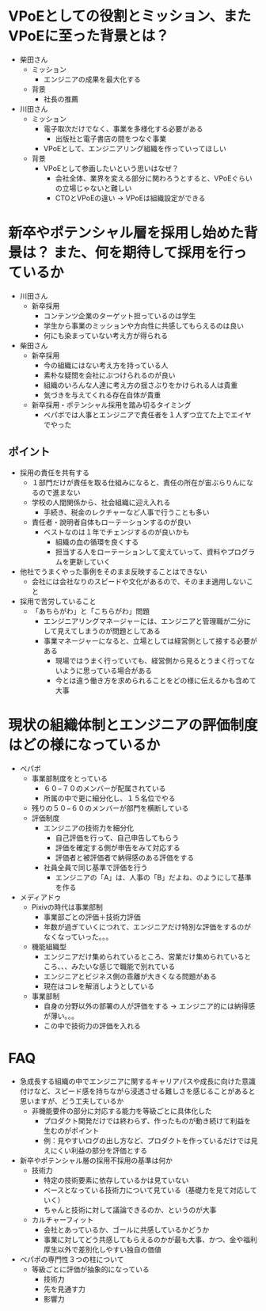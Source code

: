 # VPoEとしての役割とミッション、またVPoEに至った背景とは？
- 柴田さん
  - ミッション
    - エンジニアの成果を最大化する
  - 背景
    - 社長の推薦
- 川田さん
  - ミッション
    - 電子取次だけでなく、事業を多様化する必要がある
      - 出版社と電子書店の間をつなぐ事業
    - VPoEとして、エンジニアリング組織を作っていってほしい
  - 背景
    - VPoEとして参画したいという思いはなぜ？
      - 会社全体、業界を変える部分に関わろうとすると、VPoEぐらいの立場じゃないと難しい
      - CTOとVPoEの違い -> VPoEは組織設定ができる

# 新卒やポテンシャル層を採用し始めた背景は？ また、何を期待して採用を行っているか
- 川田さん
  - 新卒採用
    - コンテンツ企業のターゲット担っているのは学生
    - 学生から事業のミッションや方向性に共感してもらえるのは良い
    - 何にも染まっていない考え方が得られる
- 柴田さん
  - 新卒採用
    - 今の組織にはない考え方を持っている人
    - 素朴な疑問を会社にぶつけられるのが良い
    - 組織のいろんな人達に考え方の揺さぶりをかけられる人は貴重
    - 気づきを与えてくれる存在自体が貴重
  - 新卒採用・ポテンシャル採用を踏み切るタイミング
    - べパポでは人事とエンジニアで責任者を１人ずつ立てた上でエイヤでやった

## ポイント
- 採用の責任を共有する
  - １部門だけが責任を取る仕組みになると、責任の所在が宙ぶらりんになるので進まない
  - 学校の人間関係から、社会組織に迎え入れる
    - 手続き、税金のレクチャーなど人事で行うことも多い
  - 責任者・說明者自体もローテーションするのが良い
    - ベストなのは１年でチェンジするのが良いかも
      - 組織の血の循環を良くする
      - 担当する人をローテーションして変えていって、資料やプログラムを更新していく
- 他社でうまくやった事例をそのまま反映することはできない
  - 会社には会社なりのスピードや文化があるので、そのまま適用しないこと
- 採用で苦労していること
  - 「あちらがわ」と「こちらがわ」問題
    - エンジニアリングマネージャーには、エンジニアと管理職が二分にして見えてしまうのが問題としてある
    - 事業マネージャーになると、立場としては経営側として接する必要がある
      - 現場ではうまく行っていても、経営側から見るとうまく行ってないように思っている場合がある
      - 今とは違う働き方を求められることをどの様に伝えるかも含めて大事

# 現状の組織体制とエンジニアの評価制度はどの様になっているか
- ペパボ
  - 事業部制度をとっている
    - ６０−７０のメンバーが配属されている
    - 所属の中で更に細分化し、１５名位でやる
  - 残りの５０−６０のメンバーが部門を横断している
  - 評価制度
    - エンジニアの技術力を細分化
      - 自己評価を行って、自己申告してもらう
      - 評価を確定する側が申告をみて対応する
      - 評価者と被評価者で納得感のある評価をする
    - 社員全員で同じ基準で評価を行う
      - エンジニアの「A」は、人事の「B」だよね、のようにして基準を作る
- メディアドゥ
  - Pixivの時代は事業部制
    - 事業部ごとの評価＋技術力評価
    - 年数が過ぎていくにつれて、エンジニアだけ特別な評価をするのがなくなっていった。。。
  - 機能組織型
    - エンジニアだけ集められているところ、営業だけ集められているところ、、、みたいな感じで職能で別れている
    - エンジニアとビジネス側の乖離が大きくなる問題がある
    - 現在はコレを解消しようとしている
  - 事業部制
    - 自身の分野以外の部署の人が評価をする -> エンジニア的には納得感が薄い。。。
    - この中で技術力の評価を入れる

# FAQ
- 急成長する組織の中でエンジニアに関するキャリアパスや成長に向けた意識付けなど、スピード感を持ちながら浸透させる難しさを感じることがあると思いますが、どう工夫しているか
  - 非機能要件の部分に対応する能力を等級ごとに具体化した
    - プロダクト開発だけでは終わらず、作ったものが動き続けて利益を生むのがポイント
    - 例：見やすいログの出し方など、プロダクトを作っているだけでは見えにくい利益の部分を評価とする
- 新卒やポテンシャル層の採用不採用の基準は何か
  - 技術力
    - 特定の技術要素に依存しているかは見ていない
    - ベースとなっている技術力について見ている（基礎力を見て対応していく）
    - ちゃんと技術に対して議論できるのか、というのが大事
  - カルチャーフィット
    - 会社とあっているか、ゴールに共感しているかどうか
    - 事業に対してどう共感してもらえるのかが最も大事、かつ、金や福利厚生以外で差別化しやすい独自の価値
- べパポの専門性３つの柱について
  - 等級ごとに評価が抽象的になっている
    - 技術力
    - 先を見通す力
    - 影響力
